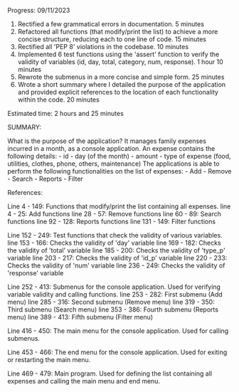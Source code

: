 Progress: 09/11/2023

1. Rectified a few grammatical errors in documentation.
     5 minutes
2. Refactored all functions (that modify/print the list) to achieve a more concise structure, reducing each to one line of code.
     15 minutes
3. Rectified all 'PEP 8' violations in the codebase.
     10 minutes
4. Implemented 6 test functions using the 'assert' function to verify the validity of variables (id, day, total, category, num, response).
     1 hour 10 minutes
6. Rewrote the submenus in a more concise and simple form.
     25 minutes
7. Wrote a short summary where I detailed the purpose of the application and provided explicit references to the location of each functionality within the code.
     20 minutes

Estimated time: 2 hours and 25 minutes



SUMMARY:

What is the purpose of the application?
   It manages family expenses incurred in a month, as a console application.
   An expense contains the following details:
      - id
      - day (of the month)
      - amount
      - type of expense (food, utilities, clothes, phone, others, maintenance)
   The applications is able to perform the following functionalities on the list of expenses:
      - Add
      - Remove
      - Search
      - Reports
      - Filter



References:

Line 4 - 149: Functions that modify/print the list containing all expenses.
   line 4 - 25: Add functions
   line 28 - 57: Remove functions
   line 60 - 89: Search functions
   line 92 - 128: Reports functions
   line 131 - 149: Filter functions

Line 152 - 249: Test functions that check the validity of various variables.
   line 153 - 166: Checks the validity of 'day' variable
   line 169 - 182: Checks the validity of 'total' variable
   line 185 - 200: Checks the validity of 'type_p' variable
   line 203 - 217: Checks the validity of 'id_p' variable
   line 220 - 233: Checks the validity of 'num' variable
   line 236 - 249: Checks the validity of 'response' variable

Line 252 - 413: Submenus for the console application. Used for verifying variable validity and calling functions.
   line 253 - 282: First submenu (Add menu)
   line 285 - 316: Second submenu (Remove menu)
   line 319 - 350: Third submenu (Search menu)
   line 353 - 386: Fourth submenu (Reports menu)
   line 389 - 413: Fifth submenu (Filter menu)

Line 416 - 450: The main menu for the console application. Used for calling submenus.

Line 453 - 466: The end menu for the console application. Used for exiting or restarting the main menu.

Line 469 - 479: Main program. Used for defining the list containing all expenses and calling the main menu and end menu.
